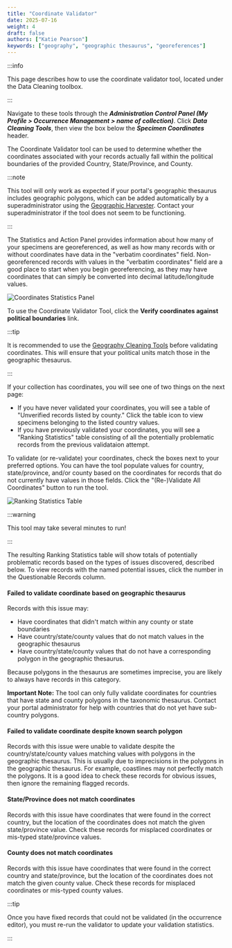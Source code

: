 ```yaml
---
title: "Coordinate Validator"
date: 2025-07-16
weight: 4
draft: false
authors: ["Katie Pearson"]
keywords: ["geography", "geographic thesaurus", "georeferences"]
---
```


:::info

This page describes how to use the coordinate validator tool, located under the Data Cleaning toolbox.

:::

Navigate to these tools through the **_Administration Control Panel (My Profile > Occurrence Management > name of collection)_**. Click **_Data Cleaning Tools_**, then view the box below the **_Specimen Coordinates_** header.

The Coordinate Validator tool can be used to determine whether the coordinates associated with your records actually fall within the political boundaries of the provided Country, State/Province, and County.

:::note

This tool will only work as expected if your portal's geographic thesaurus includes geographic polygons, which can be added automatically by a superadministrator using the [Geographic Harvester](/docs/Portal_Manager_Guide/Geographic_Thesaurus/geographic_harvester). Contact your superadministrator if the tool does not seem to be functioning.

:::

The Statistics and Action Panel provides information about how many of your specimens are georeferenced, as well as how many records with or without coordinates have data in the "verbatim coordinates" field. Non-georeferenced records with values in the "verbatim coordinates" field are a good place to start when you begin georeferencing, as they may have coordinates that can simply be converted into decimal latitude/longitude values.

![Coordinates Statistics Panel](/img/coordinatevalidatoractionpanel.png)

To use the Coordinate Validator Tool, click the **Verify coordinates against political boundaries** link.

:::tip

It is recommended to use the [Geography Cleaning Tools](/docs/Collection_Manager_Guide/Data_Cleaning/geographic_cleaning) before validating coordinates. This will ensure that your political units match those in the geographic thesaurus.

:::

If your collection has coordinates, you will see one of two things on the next page:
- If you have never validated your coordinates, you will see a table of "Unverified records listed by county." Click the table icon to view specimens belonging to the listed country values.
- If you have previously validated your coordinates, you will see a "Ranking Statistics" table consisting of all the potentially problematic records from the previous validataion attempt.

To validate (or re-validate) your coordinates, check the boxes next to your preferred options. You can have the tool populate values for country, state/province, and/or county based on the coordinates for records that do not currently have values in those fields. Click the "(Re-)Validate All Coordinates" button to run the tool.

![Ranking Statistics Table](/img/coordinatevalidator.png)

:::warning

This tool may take several minutes to run!

:::

The resulting Ranking Statistics table will show totals of potentially problematic records based on the types of issues discovered, described below. To view records with the named potential issues, click the number in the Questionable Records column.

#### Failed to validate coordinate based on geographic thesaurus

Records with this issue may:
- Have coordinates that didn't match within any county or state boundaries
- Have country/state/county values that do not match values in the geographic thesaurus
- Have country/state/county values that do not have a corresponding polygon in the geographic thesaurus.

Because polygons in the thesaurus are sometimes imprecise, you are likely to always have records in this category.

**Important Note:** The tool can only fully validate coordinates for countries that have state and county polygons in the taxonomic thesaurus. Contact your portal administrator for help with countries that do not yet have sub-country polygons.

#### Failed to validate coordinate despite known search polygon

Records with this issue were unable to validate despite the country/state/county values matching values with polygons in the geographic thesaurus. This is usually due to imprecisions in the polygons in the geographic thesaurus. For example, coastlines may not perfectly match the polygons. It is a good idea to check these records for obvious issues, then ignore the remaining flagged records.

#### State/Province does not match coordinates

Records with this issue have coordinates that were found in the correct country, but the location of the coordinates does not match the given state/province value. Check these records for misplaced coordinates or mis-typed state/province values.

#### County does not match coordinates

Records with this issue have coordinates that were found in the correct country and state/province, but the location of the coordinates does not match the given county value. Check these records for misplaced coordinates or mis-typed county values.

:::tip

Once you have fixed records that could not be validated (in the occurrence editor), you must re-run the validator to update your validation statistics.

:::